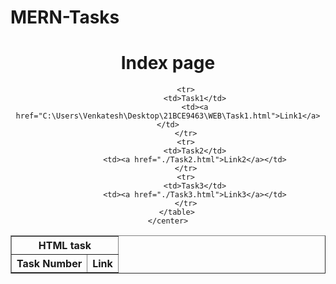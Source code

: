 # MERN-Tasks
<!DOCTYPE html>
<html lang="en">
<head>
    <meta charset="UTF-8">
    <meta name="viewport" content="width=device-width, initial-scale=1.0">
    <title>Document</title>
</head>
<body>
    <center>
        <h1>Index page</h1>
        <table border="1">
            <tr>
                <th colspan="2">HTML task</th>
            </tr>
            <tr>
                <th>Task Number</th>
                <th>Link</th>
            </tr>
            
            <tr>
                <td>Task1</td>
                <td><a href="C:\Users\Venkatesh\Desktop\21BCE9463\WEB\Task1.html">Link1</a></td>
            </tr>
            <tr>
                <td>Task2</td>
                <td><a href="./Task2.html">Link2</a></td>
            </tr>
            <tr>
                <td>Task3</td>
                <td><a href="./Task3.html">Link3</a></td>
            </tr>
        </table>
    </center>
</body>
</html>
